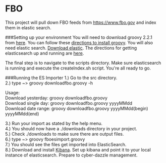 FBO
===

This project will pull down FBO feeds from https://www.fbo.gov and index them in elastic search.

###Setting up your environment
You will need to download groovy 2.2.1 from [here](http://dist.groovy.codehaus.org/distributions/groovy-binary-2.2.1.zip).  You can follow these [directions to install groovy](http://groovy.codehaus.org/Installing+Groovy).  You will also need elastic search.  [Download elastic](http://www.elasticsearch.org/download/).  The directions for getting elasticsearch up and running are [here](https://github.com/elasticsearch/elasticsearch/blob/master/README.textile).

The final step is to navigate to the scripts directory.  Make sure elasticsearch is running and execute the createIndex.sh script.  You're all ready to go.  

###Running the ES Importer
1.)  Go to the src directory.<br>
2.)  type ~> groovy downloadfbo.groovy -h<br>

Usage:<br>
    Download yesterday:   groovy downloadfbo.groovy<br>
    Download single day:  groovy downloadfbo.groovy yyyyMMdd<br>
    Download date range:  groovy downloadfbo.groovy yyyyMMdd(begin) yyyyMMdd(end)<br>

3.)  Run your import as stated by the help menu.<br>
4.)  You should now have a ./downloads directory in your project.<br>
5.)  Check ./downloads to make sure there are output files.<br>
6.)  type ~>  groovy fboesimport.groovy<br>
7.)  You should see the files get imported into ElasticSearch.<br>
8.)  Download and install [Kibana](http://www.elasticsearch.org/overview/kibana/).  Set up kibana and point it to your local instance of elasticsearch.  Prepare to cyber-dazzle management.
